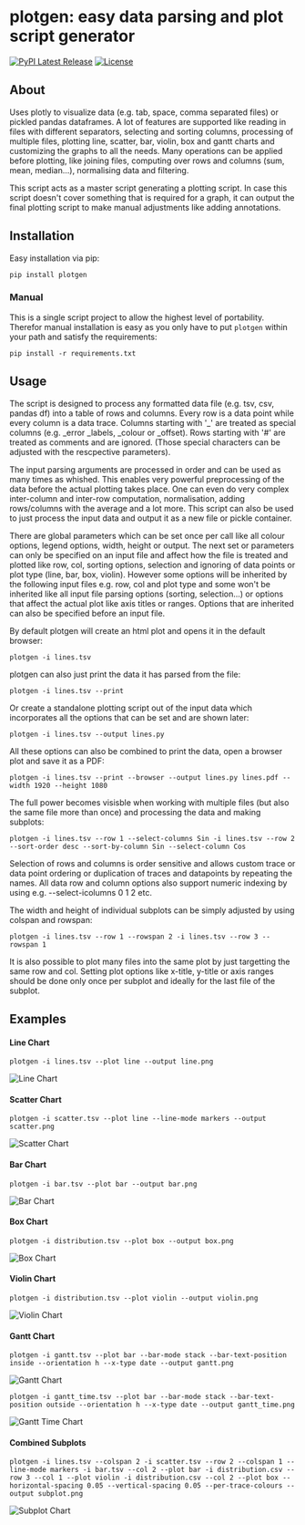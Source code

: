 # plotgen: easy data parsing and plot script generator

[![PyPI Latest Release](https://img.shields.io/pypi/v/plotgen.svg)](https://pypi.org/project/plotgen/)
[![License](https://img.shields.io/pypi/l/plotgen.svg)](https://github.com/bgottschall/plotgen/blob/master/LICENSE)

## About

Uses plotly to visualize data (e.g. tab, space, comma separated files) or pickled pandas dataframes. A lot of features are supported like reading in files with different separators, selecting and sorting columns, processing of multiple files, plotting line, scatter, bar, violin, box and gantt charts and customizing the graphs to all the needs. Many operations can be applied before plotting, like joining files, computing over rows and columns (sum, mean, median...), normalising data and filtering.

This script acts as a master script generating a plotting script. In case this script doesn't cover something that is required for a graph, it can output the final plotting script to make manual adjustments like adding annotations.

## Installation

Easy installation via pip:
```
pip install plotgen
```

### Manual

This is a single script project to allow the highest level of portability. Therefor manual installation is easy as you only have to put `plotgen` within your path and satisfy the requirements:
```
pip install -r requirements.txt
```

## Usage

The script is designed to process any formatted data file (e.g. tsv, csv, pandas df) into a table of rows and columns. Every row is a data point while every column is a data trace. Columns starting with '_' are treated as special columns (e.g. _error _labels, _colour or _offset). Rows starting with '#' are treated as comments and are ignored. (Those special characters can be adjusted with the rescpective parameters).

The input parsing arguments are processed in order and can be used as many times as whished. This enables very powerful preprocessing of the data before the actual plotting takes place. One can even do very complex inter-column and inter-row computation, normalisation, adding rows/columns with the average and a lot more. This script can also be used to just process the input data and output it as a new file or pickle container.

There are global parameters which can be set once per call like all colour options, legend options, width, height or output. The next set or parameters can only be specified on an input file and affect how the file is treated and plotted like row, col, sorting options, selection and ignoring of data points or plot type (line, bar, box, violin). However some options will be inherited by the following input files e.g. row, col and plot type and some won't be inherited like all input file parsing options (sorting, selection...) or options that affect the actual plot like axis titles or ranges. Options that are inherited can also be specified before an input file.

By default plotgen will create an html plot and opens it in the default browser:
```
plotgen -i lines.tsv
```

plotgen can also just print the data it has parsed from the file:
```
plotgen -i lines.tsv --print
```

Or create a standalone plotting script out of the input data which incorporates all the options that can be set and are shown later:
```
plotgen -i lines.tsv --output lines.py
```

All these options can also be combined to print the data, open a browser plot and save it as a PDF:
```
plotgen -i lines.tsv --print --browser --output lines.py lines.pdf --width 1920 --height 1080
```


The full power becomes visisble when working with multiple files (but also the same file more than once) and processing the data and making subplots:
```
plotgen -i lines.tsv --row 1 --select-columns Sin -i lines.tsv --row 2 --sort-order desc --sort-by-column Sin --select-column Cos 
```
Selection of rows and columns is order sensitive and allows custom trace or data point ordering or duplication of traces and datapoints by repeating the names. All data row and column options also support numeric indexing by using e.g. --select-icolumns 0 1 2 etc.

The width and height of individual subplots can be simply adjusted by using colspan and rowspan:
```
plotgen -i lines.tsv --row 1 --rowspan 2 -i lines.tsv --row 3 --rowspan 1
```

It is also possible to plot many files into the same plot by just targetting the same row and col. Setting plot options like x-title, y-title or axis ranges should be done only once per subplot and ideally for the last file of the subplot. 

## Examples

#### Line Chart
```
plotgen -i lines.tsv --plot line --output line.png
```
![Line Chart](https://raw.githubusercontent.com/bgottschall/plotgen/main/plots/line.png)
#### Scatter Chart
```
plotgen -i scatter.tsv --plot line --line-mode markers --output scatter.png
```
![Scatter Chart](https://raw.githubusercontent.com/bgottschall/plotgen/main/plots/scatter.png)
#### Bar Chart
```
plotgen -i bar.tsv --plot bar --output bar.png
```
![Bar Chart](https://raw.githubusercontent.com/bgottschall/plotgen/main/plots/bar.png)
#### Box Chart
```
plotgen -i distribution.tsv --plot box --output box.png
```
![Box Chart](https://raw.githubusercontent.com/bgottschall/plotgen/main/plots/box.png)
#### Violin Chart
```
plotgen -i distribution.tsv --plot violin --output violin.png
```
![Violin Chart](https://raw.githubusercontent.com/bgottschall/plotgen/main/plots/violin.png)
#### Gantt Chart
```
plotgen -i gantt.tsv --plot bar --bar-mode stack --bar-text-position inside --orientation h --x-type date --output gantt.png
```
![Gantt Chart](https://raw.githubusercontent.com/bgottschall/plotgen/main/plots/gantt.png)
```
plotgen -i gantt_time.tsv --plot bar --bar-mode stack --bar-text-position outside --orientation h --x-type date --output gantt_time.png
```
![Gantt Time Chart](https://raw.githubusercontent.com/bgottschall/plotgen/main/plots/gantt_time.png)
#### Combined Subplots
```
plotgen -i lines.tsv --colspan 2 -i scatter.tsv --row 2 --colspan 1 --line-mode markers -i bar.tsv --col 2 --plot bar -i distribution.csv --row 3 --col 1 --plot violin -i distribution.csv --col 2 --plot box --horizontal-spacing 0.05 --vertical-spacing 0.05 --per-trace-colours --output subplot.png
```
![Subplot Chart](https://raw.githubusercontent.com/bgottschall/plotgen/main/plots/subplots.png)
